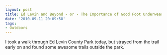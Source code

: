 ```yaml
---
layout: post
title: Ed Levin and Beyond - or - The Importance of Good Foot Underwear
date: '2010-09-11 20:09:58'
tags:
- Outdoors
---
```


I took a walk through Ed Levin County Park today, but strayed from the trail early on and found some awesome trails outside the park.
